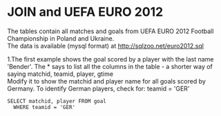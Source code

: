 # JOIN and UEFA EURO 2012
The tables contain all matches and goals from UEFA EURO 2012 Football Championship in Poland and Ukraine. </br>
The data is available (mysql format) at http://sqlzoo.net/euro2012.sql

1.The first example shows the goal scored by a player with the last name 'Bender'. The * says to list all the columns in the table - a shorter way of saying matchid, teamid, player, gtime </br>
Modify it to show the matchid and player name for all goals scored by Germany. To identify German players, check for: teamid = 'GER'
</br>

```
SELECT matchid, player FROM goal 
  WHERE teamid = 'GER'
```

</br>


```

```

</br>


```

```


</br>



```

```


</br>


```

```


</br>


```

```

</br>

```

```


</br>

```

```


</br>


```

```


</br>


```

```


</br>

```

```



</br>


```

```


</br>

```

```

